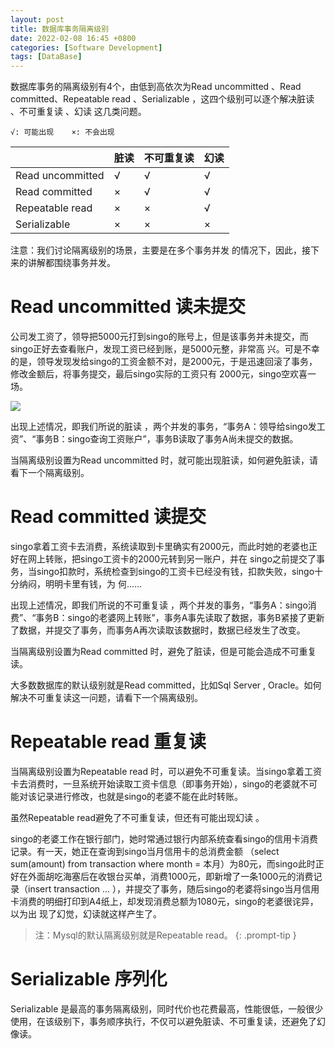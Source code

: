 ```yaml
---
layout: post
title: 数据库事务隔离级别
date: 2022-02-08 16:45 +0800
categories: [Software Development] 
tags: [DataBase]
---
```


数据库事务的隔离级别有4个，由低到高依次为Read uncommitted 、Read committed、Repeatable read 、Serializable ，这四个级别可以逐个解决脏读 、不可重复读 、幻读 这几类问题。

`√: 可能出现    ×: 不会出现`

|                  | 脏读 | 不可重复读 | 幻读 |
| :--------------- | :--- | :--------- | :--- |
| Read uncommitted | √    | √          | √    |
| Read committed   | ×    | √          | √    |
| Repeatable read  | ×    | ×          | √    |
| Serializable     | ×    | ×          | ×    |

 注意：我们讨论隔离级别的场景，主要是在多个事务并发 的情况下，因此，接下来的讲解都围绕事务并发。

# Read uncommitted 读未提交
公司发工资了，领导把5000元打到singo的账号上，但是该事务并未提交，而singo正好去查看账户，发现工资已经到账，是5000元整，非常高 兴。可是不幸的是，领导发现发给singo的工资金额不对，是2000元，于是迅速回滚了事务，修改金额后，将事务提交，最后singo实际的工资只有 2000元，singo空欢喜一场。

![](https://cdn.jsdelivr.net/gh/Optimus-Xs/Blog-Images/2022-02-08-database-transaction-isolation-level/4kq0mq0cks.png)

出现上述情况，即我们所说的脏读 ，两个并发的事务，“事务A：领导给singo发工资”、“事务B：singo查询工资账户”，事务B读取了事务A尚未提交的数据。

当隔离级别设置为Read uncommitted 时，就可能出现脏读，如何避免脏读，请看下一个隔离级别。

# Read committed 读提交
singo拿着工资卡去消费，系统读取到卡里确实有2000元，而此时她的老婆也正好在网上转账，把singo工资卡的2000元转到另一账户，并在 singo之前提交了事务，当singo扣款时，系统检查到singo的工资卡已经没有钱，扣款失败，singo十分纳闷，明明卡里有钱，为 何......

出现上述情况，即我们所说的不可重复读 ，两个并发的事务，“事务A：singo消费”、“事务B：singo的老婆网上转账”，事务A事先读取了数据，事务B紧接了更新了数据，并提交了事务，而事务A再次读取该数据时，数据已经发生了改变。

当隔离级别设置为Read committed 时，避免了脏读，但是可能会造成不可重复读。

大多数数据库的默认级别就是Read committed，比如Sql Server , Oracle。如何解决不可重复读这一问题，请看下一个隔离级别。

# Repeatable read 重复读
当隔离级别设置为Repeatable read 时，可以避免不可重复读。当singo拿着工资卡去消费时，一旦系统开始读取工资卡信息（即事务开始），singo的老婆就不可能对该记录进行修改，也就是singo的老婆不能在此时转账。

虽然Repeatable read避免了不可重复读，但还有可能出现幻读 。

singo的老婆工作在银行部门，她时常通过银行内部系统查看singo的信用卡消费记录。有一天，她正在查询到singo当月信用卡的总消费金额 （select sum(amount) from transaction where month = 本月）为80元，而singo此时正好在外面胡吃海塞后在收银台买单，消费1000元，即新增了一条1000元的消费记录（insert transaction ... ），并提交了事务，随后singo的老婆将singo当月信用卡消费的明细打印到A4纸上，却发现消费总额为1080元，singo的老婆很诧异，以为出 现了幻觉，幻读就这样产生了。

>注：Mysql的默认隔离级别就是Repeatable read。
{: .prompt-tip }

# Serializable 序列化
Serializable 是最高的事务隔离级别，同时代价也花费最高，性能很低，一般很少使用，在该级别下，事务顺序执行，不仅可以避免脏读、不可重复读，还避免了幻像读。

